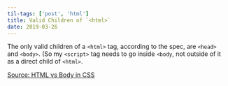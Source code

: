 ```yaml
---
til-tags: ['post', 'html']
title: Valid Children of `<html>`
date: 2019-03-26
---
```


The only valid children of a `<html>` tag, according to the spec, are `<head>` and `<body>`. (So my `<script>` tag needs to go inside `<body`, not outside of it as a direct child of `<html>`. 

[Source: HTML vs Body in CSS](https://css-tricks.com/html-vs-body-in-css/)